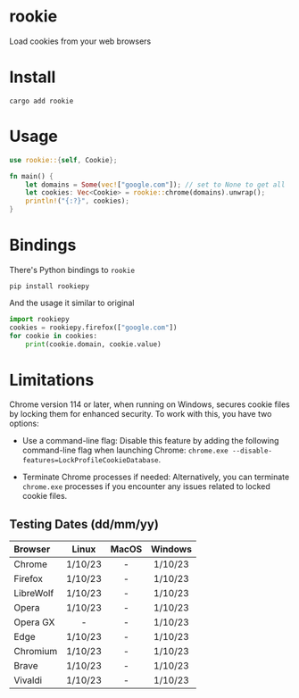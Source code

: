 # rookie
Load cookies from your web browsers

# Install
```shell
cargo add rookie
```

# Usage
```rust
use rookie::{self, Cookie};

fn main() {
    let domains = Some(vec!["google.com"]); // set to None to get all
    let cookies: Vec<Cookie> = rookie::chrome(domains).unwrap();
    println!("{:?}", cookies);
}
```


# Bindings
There's Python bindings to `rookie`
```shell
pip install rookiepy
```
And the usage it similar to original
```python
import rookiepy
cookies = rookiepy.firefox(["google.com"])
for cookie in cookies:
    print(cookie.domain, cookie.value)
```

# Limitations
Chrome version 114 or later, when running on Windows, secures cookie files by locking them for enhanced security. To work with this, you have two options:

- Use a command-line flag: 
Disable this feature by adding the following command-line flag when launching Chrome: `chrome.exe --disable-features=LockProfileCookieDatabase`.

- Terminate Chrome processes if needed: Alternatively, you can terminate `chrome.exe` processes if you encounter any issues related to locked cookie files.



## Testing Dates  (dd/mm/yy)

Browser  |  Linux   |  MacOS   | Windows  |
:------  | :------: | :------: | :------: |
Chrome   | 1/10/23  |    -     |  1/10/23 |
Firefox  | 1/10/23  |    -     |  1/10/23 |
LibreWolf| 1/10/23  |    -     |  1/10/23 |
Opera    | 1/10/23  |    -     |  1/10/23 |
Opera GX |    -     |    -     |  1/10/23 |
Edge     | 1/10/23  |    -     |  1/10/23 |
Chromium | 1/10/23  |    -     |  1/10/23 |
Brave    | 1/10/23  |    -     |  1/10/23 |
Vivaldi  | 1/10/23  |    -     |  1/10/23 |
